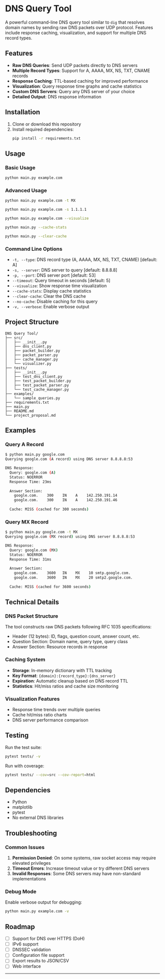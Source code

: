 # DNS Query Tool

A powerful command-line DNS query tool similar to `dig` that resolves domain names by sending raw DNS packets over UDP protocol. Features include response caching, visualization, and support for multiple DNS record types.

## Features

- **Raw DNS Queries**: Send UDP packets directly to DNS servers
- **Multiple Record Types**: Support for A, AAAA, MX, NS, TXT, CNAME records
- **Response Caching**: TTL-based caching for improved performance
- **Visualization**: Query response time graphs and cache statistics
- **Custom DNS Servers**: Query any DNS server of your choice
- **Detailed Output**: DNS response information

## Installation

1. Clone or download this repository
2. Install required dependencies:
   ```bash
   pip install -r requirements.txt
   ```

## Usage

### Basic Usage
```bash
python main.py example.com
```

### Advanced Usage
```bash
python main.py example.com -t MX

python main.py example.com -s 1.1.1.1

python main.py example.com --visualize

python main.py --cache-stats

python main.py --clear-cache
```

### Command Line Options

- `-t, --type`: DNS record type (A, AAAA, MX, NS, TXT, CNAME) [default: A]
- `-s, --server`: DNS server to query [default: 8.8.8.8]
- `-p, --port`: DNS server port [default: 53]
- `--timeout`: Query timeout in seconds [default: 5]
- `--visualize`: Show response time visualization
- `--cache-stats`: Display cache statistics
- `--clear-cache`: Clear the DNS cache
- `--no-cache`: Disable caching for this query
- `-v, --verbose`: Enable verbose output

## Project Structure

```
DNS Query Tool/
├── src/
│   ├── __init__.py
│   ├── dns_client.py    
│   ├── packet_builder.py 
│   ├── packet_parser.py  
│   ├── cache_manager.py  
│   └── visualizer.py   
├── tests/
│   ├── __init__.py
│   ├── test_dns_client.py
│   ├── test_packet_builder.py
│   ├── test_packet_parser.py
│   └── test_cache_manager.py
├── examples/
│   └── sample_queries.py
├── requirements.txt
├── main.py 
├── README.md
└── project_proposal.md
```

## Examples

### Query A Record
```bash
$ python main.py google.com
Querying google.com (A record) using DNS server 8.8.8.8:53

DNS Response:
  Query: google.com (A)
  Status: NOERROR
  Response Time: 23ms
  
  Answer Section:
    google.com.    300    IN    A    142.250.191.14
    google.com.    300    IN    A    142.250.191.46
  
  Cache: MISS (cached for 300 seconds)
```

### Query MX Record
```bash
$ python main.py google.com -t MX
Querying google.com (MX record) using DNS server 8.8.8.8:53

DNS Response:
  Query: google.com (MX)
  Status: NOERROR
  Response Time: 31ms
  
  Answer Section:
    google.com.    3600   IN    MX    10 smtp.google.com.
    google.com.    3600   IN    MX    20 smtp2.google.com.
  
  Cache: MISS (cached for 3600 seconds)
```

## Technical Details

### DNS Packet Structure
The tool constructs raw DNS packets following RFC 1035 specifications:
- Header (12 bytes): ID, flags, question count, answer count, etc.
- Question Section: Domain name, query type, query class
- Answer Section: Resource records in response

### Caching System
- **Storage**: In-memory dictionary with TTL tracking
- **Key Format**: `{domain}:{record_type}:{dns_server}`
- **Expiration**: Automatic cleanup based on DNS record TTL
- **Statistics**: Hit/miss ratios and cache size monitoring

### Visualization Features
- Response time trends over multiple queries
- Cache hit/miss ratio charts
- DNS server performance comparison

## Testing

Run the test suite:
```bash
pytest tests/ -v
```

Run with coverage:
```bash
pytest tests/ --cov=src --cov-report=html
```

## Dependencies

- Python
- matplotlib
- pytest
- No external DNS libraries

## Troubleshooting

### Common Issues

1. **Permission Denied**: On some systems, raw socket access may require elevated privileges
2. **Timeout Errors**: Increase timeout value or try different DNS servers
3. **Invalid Responses**: Some DNS servers may have non-standard implementations

### Debug Mode
Enable verbose output for debugging:
```bash
python main.py example.com -v
```

## Roadmap

- [ ] Support for DNS over HTTPS (DoH)
- [ ] IPv6 support
- [ ] DNSSEC validation
- [ ] Configuration file support
- [ ] Export results to JSON/CSV
- [ ] Web interface

---
